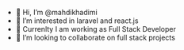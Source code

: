 - 👋 Hi, I’m @mahdikhadimi
- 👀 I’m interested in laravel and react.js 
- 🌱 Currenlty I am working as Full Stack Developer 
- 💞️ I’m looking to collaborate on full stack projects


<!---
mahdikhadimi/mahdikhadimi is a ✨ special ✨ repository because its `README.md` (this file) appears on your GitHub profile.
You can click the Preview link to take a look at your changes.
--->
